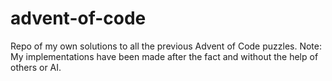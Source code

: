 # advent-of-code

Repo of my own solutions to all the previous Advent of Code puzzles.
Note: My implementations have been made after the fact and without the help of others or AI.

